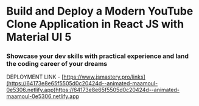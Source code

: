 # Build and Deploy a Modern YouTube Clone Application in React JS with Material UI 5

 

### Showcase your dev skills with practical experience and land the coding career of your dreams

DEPLOYMENT LINK - [https://www.jsmastery.pro/links](https://64173e8e65f5505d0c20424d--animated-maamoul-0e5306.netlify.app)https://64173e8e65f5505d0c20424d--animated-maamoul-0e5306.netlify.app
